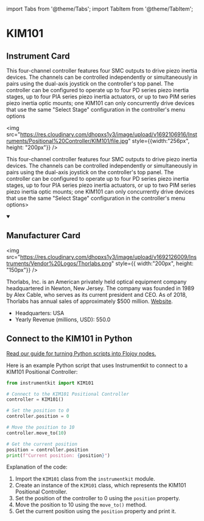 
import Tabs from '@theme/Tabs';
import TabItem from '@theme/TabItem';

# KIM101

## Instrument Card

<div className="flex">

<div>

This four-channel controller features four SMC outputs to drive piezo inertia devices. The channels can be controlled independently or simultaneously in pairs using the dual-axis joystick on the controller's top panel. The controller can be configured to operate up to four PD series piezo inertia stages, up to four PIA series piezo inertia actuators, or up to two PIM series piezo inertia optic mounts; one KIM101 can only concurrently drive devices that use the same "Select Stage" configuration in the controller's menu options

</div>

<img src="https://res.cloudinary.com/dhopxs1y3/image/upload/v1692106916/Instruments/Positional%20Controller/KIM101/file.jpg" style={{width:"256px", height: "200px"}} />

</div>

This four-channel controller features four SMC outputs to drive piezo inertia devices. The channels can be controlled independently or simultaneously in pairs using the dual-axis joystick on the controller's top panel. The controller can be configured to operate up to four PD series piezo inertia stages, up to four PIA series piezo inertia actuators, or up to two PIM series piezo inertia optic mounts; one KIM101 can only concurrently drive devices that use the same "Select Stage" configuration in the controller's menu options>

<details open>
<summary><h2>Manufacturer Card</h2></summary>

<img src="https://res.cloudinary.com/dhopxs1y3/image/upload/v1692126009/Instruments/Vendor%20Logos/Thorlabs.png" style={{ width:"200px", height: "150px"}} />

Thorlabs, Inc. is an American privately held optical equipment company headquartered in Newton, New Jersey. The company was founded in 1989 by Alex Cable, who serves as its current president and CEO. As of 2018, Thorlabs has annual sales of approximately $500 million. <a href="https://www.thorlabs.com/">Website</a>.

<ul>
  <li>Headquarters: USA</li>
  <li>Yearly Revenue (millions, USD): 550.0</li>
</ul>
</details>

## Connect to the KIM101 in Python

[Read our guide for turning Python scripts into Flojoy nodes.](https://docs.flojoy.ai/custom-nodes/creating-custom-node/)


<Tabs>
<TabItem value="Instrumentkit" label="Instrumentkit">

Here is an example Python script that uses Instrumentkit to connect to a KIM101 Positional Controller:

```python
from instrumentkit import KIM101

# Connect to the KIM101 Positional Controller
controller = KIM101()

# Set the position to 0
controller.position = 0

# Move the position to 10
controller.move_to(10)

# Get the current position
position = controller.position
print(f"Current position: {position}")
```

Explanation of the code:
1. Import the `KIM101` class from the `instrumentkit` module.
2. Create an instance of the `KIM101` class, which represents the KIM101 Positional Controller.
3. Set the position of the controller to 0 using the `position` property.
4. Move the position to 10 using the `move_to()` method.
5. Get the current position using the `position` property and print it.

</TabItem>
</Tabs>